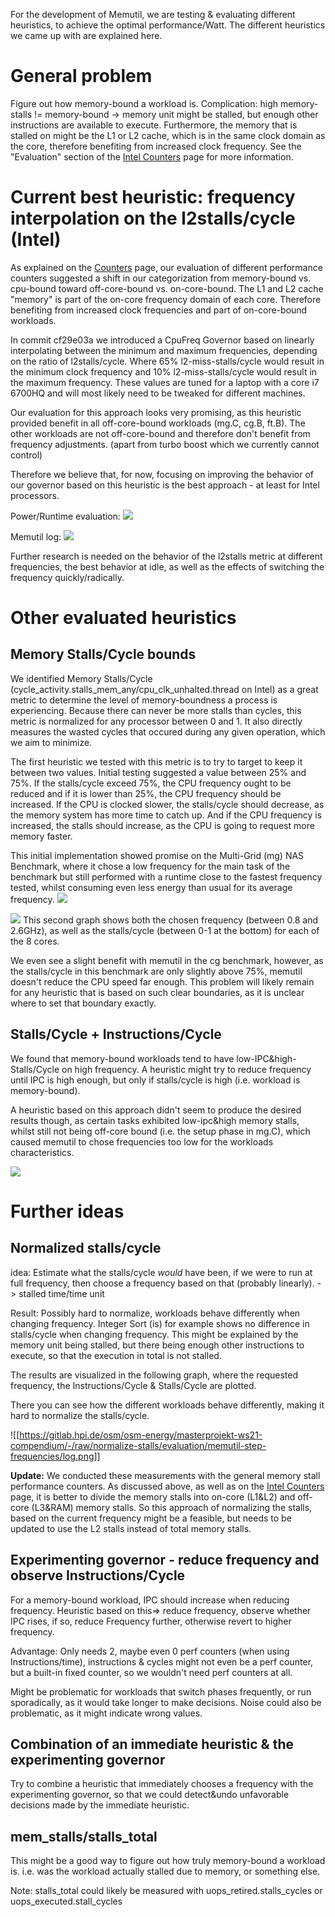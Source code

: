 For the development of Memutil, we are testing & evaluating different heuristics, to achieve the optimal performance/Watt. The different heuristics we came up with are explained here.

# General problem
Figure out how memory-bound a workload is.
Complication: high memory-stalls != memory-bound -> memory unit might be stalled, but enough other instructions are available to execute. Furthermore, the memory that is stalled on might be the L1 or L2 cache, which is in the same clock domain as the core, therefore benefiting from increased clock frequency.
See the "Evaluation" section of the [Intel Counters](Counters-Intel) page for more information.

# Current best heuristic: frequency interpolation on the l2stalls/cycle (Intel)
As explained on the [Counters](Counters-Intel) page, our evaluation of different performance counters suggested a shift in our categorization from memory-bound vs. cpu-bound toward off-core-bound vs. on-core-bound. The L1 and L2 cache "memory" is part of the on-core frequency domain of each core. Therefore benefiting from increased clock frequencies and part of on-core-bound workloads.

In commit cf29e03a we introduced a CpuFreq Governor based on linearly interpolating between the minimum and maximum frequencies, depending on the ratio of l2stalls/cycle.
Where 65% l2-miss-stalls/cycle would result in the minimum clock frequency and 10% l2-miss-stalls/cycle would result in the maximum frequency.
These values are tuned for a laptop with a core i7 6700HQ and will most likely need to be tweaked for different machines.

Our evaluation for this approach looks very promising, as this heuristic provided benefit in all off-core-bound workloads (mg.C, cg.B, ft.B).
The other workloads are not off-core-bound and therefore don't benefit from frequency adjustments. (apart from turbo boost which we currently cannot control)

Therefore we believe that, for now, focusing on improving the behavior of our governor based on this heuristic is the best approach - at least for Intel processors.

Power/Runtime evaluation:
![](https://gitlab.hpi.de/osm/osm-energy/masterprojekt-ws21-compendium/-/raw/master/evaluation/results/memutil-l2stall-lerp-leon-laptop-nas/evaluation.png)

Memutil log:
![](https://gitlab.hpi.de/osm/osm-energy/masterprojekt-ws21-compendium/-/raw/master/evaluation/results/memutil-l2stall-lerp-leon-laptop-nas/log-core0.png)

Further research is needed on the behavior of the l2stalls metric at different frequencies, the best behavior at idle, as well as the effects of switching the frequency quickly/radically.

# Other evaluated heuristics
## Memory Stalls/Cycle bounds
We identified Memory Stalls/Cycle (cycle_activity.stalls_mem_any/cpu_clk_unhalted.thread on Intel) as a great metric to determine the level of memory-boundness a process is experiencing.
Because there can never be more stalls than cycles, this metric is normalized for any processor between 0 and 1. It also directly measures the wasted cycles that occured during any given operation, which we aim to minimize.

The first heuristic we tested with this metric is to try to target to keep it between two values. Initial testing suggested a value between 25% and 75%.
If the stalls/cycle exceed 75%, the CPU frequency ought to be reduced and if it is lower than 25%, the CPU frequency should be increased.
If the CPU is clocked slower, the stalls/cycle should decrease, as the memory system has more time to catch up. And if the CPU frequency is increased, the stalls should increase, as the CPU is going to request more memory faster.

This initial implementation showed promise on the Multi-Grid (mg) NAS Benchmark, where it chose a low frequency for the main task of the benchmark but still performed with a runtime close to the fastest frequency tested, whilst consuming even less energy than usual for its average frequency.
![](https://gitlab.hpi.de/osm/osm-energy/masterprojekt-ws21-compendium/-/raw/master/evaluation/results/memutil-bounds-no-de-leon-laptop-nas-benchmarks/evaluation.png)

![](https://gitlab.hpi.de/osm/osm-energy/masterprojekt-ws21-compendium/-/raw/master/evaluation/results/memutil-bounds-no-de-leon-laptop-nas-benchmarks/log.png)
This second graph shows both the chosen frequency (between 0.8 and 2.6GHz), as well as the stalls/cycle (between 0-1 at the bottom) for each of the 8 cores.

We even see a slight benefit with memutil in the cg benchmark, however, as the stalls/cycle in this benchmark are only slightly above 75%, memutil doesn't reduce the CPU speed far enough.
This problem will likely remain for any heuristic that is based on such clear boundaries, as it is unclear where to set that boundary exactly.


## Stalls/Cycle + Instructions/Cycle
We found that memory-bound workloads tend to have low-IPC&high-Stalls/Cycle on high frequency. A heuristic might try to reduce frequency until IPC is high enough, but only if stalls/cycle is high (i.e. workload is memory-bound).

A heuristic based on this approach didn't seem to produce the desired results though, as certain tasks exhibited low-ipc&high memory stalls, whilst still not being off-core bound (i.e. the setup phase in mg.C), which caused memutil to chose frequencies too low for the workloads characteristics.

![](https://gitlab.hpi.de/osm/osm-energy/masterprojekt-ws21-compendium/-/raw/master/evaluation/results/memutil-ipc-spc-leon-laptop-nas/evaluation.png)

# Further ideas
## Normalized stalls/cycle
idea: Estimate what the stalls/cycle *would* have been, if we were to run at full frequency, then choose a frequency based on that (probably linearly). -> stalled time/time unit

Result: Possibly hard to normalize, workloads behave differently when changing frequency.
Integer Sort (is) for example shows no difference in stalls/cycle when changing frequency.
This might be explained by the memory unit being stalled, but there being enough other instructions to execute, so that the execution in total is not stalled.

The results are visualized in the following graph, where the requested frequency, the Instructions/Cycle & Stalls/Cycle are plotted.

There you can see how the different workloads behave differently, making it hard to normalize the stalls/cycle.

![[https://gitlab.hpi.de/osm/osm-energy/masterprojekt-ws21-compendium/-/raw/normalize-stalls/evaluation/memutil-step-frequencies/log.png]]

**Update:** We conducted these measurements with the general memory stall performance counters. As discussed above, as well as on the [Intel Counters](Counters-Intel) page, it is better to divide the memory stalls into on-core (L1&L2) and off-core (L3&RAM) memory stalls.
So this approach of normalizing the stalls, based on the current frequency might be a feasible, but needs to be updated to use the L2 stalls instead of total memory stalls.

## Experimenting governor - reduce frequency and observe Instructions/Cycle
For a memory-bound workload, IPC should increase when reducing frequency.
Heuristic based on this=> reduce frequency, observe whether IPC rises, if so, reduce Frequency further, otherwise revert to higher frequency.

Advantage: Only needs 2, maybe even 0 perf counters (when using Instructions/time), instructions & cycles might not even be a perf counter, but a built-in fixed counter, so we wouldn't need perf counters at all.

Might be problematic for workloads that switch phases frequently, or run sporadically, as it would take longer to make decisions. Noise could also be problematic, as it might indicate wrong values.

## Combination of an immediate heuristic & the experimenting governor
Try to combine a heuristic that immediately chooses a frequency with the experimenting governor, so that we could detect&undo unfavorable decisions made by the immediate heuristic.

## mem_stalls/stalls_total
This might be a good way to figure out how truly memory-bound a workload is.
i.e. was the workload actually stalled due to memory, or something else.

Note: stalls_total could likely be measured with uops_retired.stalls_cycles or uops_executed.stall_cycles
